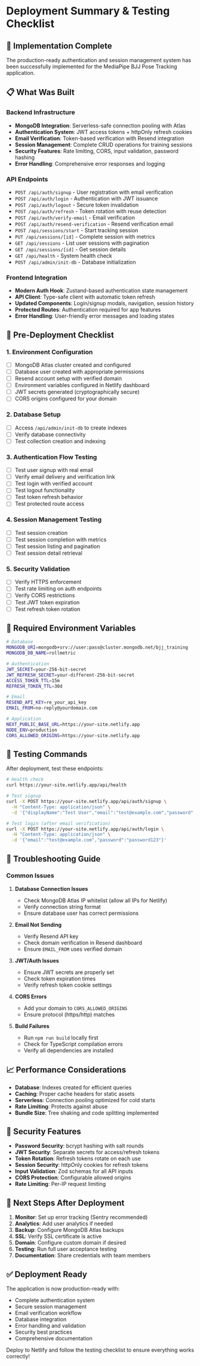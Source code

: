 # Deployment Summary & Testing Checklist

## 🎯 Implementation Complete

The production-ready authentication and session management system has been successfully implemented for the MediaPipe BJJ Pose Tracking application.

## 📋 What Was Built

### Backend Infrastructure
- **MongoDB Integration**: Serverless-safe connection pooling with Atlas
- **Authentication System**: JWT access tokens + httpOnly refresh cookies
- **Email Verification**: Token-based verification with Resend integration
- **Session Management**: Complete CRUD operations for training sessions
- **Security Features**: Rate limiting, CORS, input validation, password hashing
- **Error Handling**: Comprehensive error responses and logging

### API Endpoints
- `POST /api/auth/signup` - User registration with email verification
- `POST /api/auth/login` - Authentication with JWT issuance
- `POST /api/auth/logout` - Secure token invalidation
- `POST /api/auth/refresh` - Token rotation with reuse detection
- `POST /api/auth/verify-email` - Email verification
- `POST /api/auth/resend-verification` - Resend verification email
- `POST /api/sessions/start` - Start tracking session
- `PUT /api/sessions/[id]` - Complete session with metrics
- `GET /api/sessions` - List user sessions with pagination
- `GET /api/sessions/[id]` - Get session details
- `GET /api/health` - System health check
- `POST /api/admin/init-db` - Database initialization

### Frontend Integration
- **Modern Auth Hook**: Zustand-based authentication state management
- **API Client**: Type-safe client with automatic token refresh
- **Updated Components**: Login/signup modals, navigation, session history
- **Protected Routes**: Authentication required for app features
- **Error Handling**: User-friendly error messages and loading states

## 🚀 Pre-Deployment Checklist

### 1. Environment Configuration
- [ ] MongoDB Atlas cluster created and configured
- [ ] Database user created with appropriate permissions
- [ ] Resend account setup with verified domain
- [ ] Environment variables configured in Netlify dashboard
- [ ] JWT secrets generated (cryptographically secure)
- [ ] CORS origins configured for your domain

### 2. Database Setup
- [ ] Access `/api/admin/init-db` to create indexes
- [ ] Verify database connectivity
- [ ] Test collection creation and indexing

### 3. Authentication Flow Testing
- [ ] Test user signup with real email
- [ ] Verify email delivery and verification link
- [ ] Test login with verified account
- [ ] Test logout functionality
- [ ] Test token refresh behavior
- [ ] Test protected route access

### 4. Session Management Testing
- [ ] Test session creation
- [ ] Test session completion with metrics
- [ ] Test session listing and pagination
- [ ] Test session detail retrieval

### 5. Security Validation
- [ ] Verify HTTPS enforcement
- [ ] Test rate limiting on auth endpoints
- [ ] Verify CORS restrictions
- [ ] Test JWT token expiration
- [ ] Test refresh token rotation

## 🔧 Required Environment Variables

```bash
# Database
MONGODB_URI=mongodb+srv://user:pass@cluster.mongodb.net/bjj_training
MONGODB_DB_NAME=rollmetric

# Authentication
JWT_SECRET=your-256-bit-secret
JWT_REFRESH_SECRET=your-different-256-bit-secret
ACCESS_TOKEN_TTL=15m
REFRESH_TOKEN_TTL=30d

# Email
RESEND_API_KEY=re_your_api_key
EMAIL_FROM=no-reply@yourdomain.com

# Application
NEXT_PUBLIC_BASE_URL=https://your-site.netlify.app
NODE_ENV=production
CORS_ALLOWED_ORIGINS=https://your-site.netlify.app
```

## 🧪 Testing Commands

After deployment, test these endpoints:

```bash
# Health check
curl https://your-site.netlify.app/api/health

# Test signup
curl -X POST https://your-site.netlify.app/api/auth/signup \
  -H "Content-Type: application/json" \
  -d '{"displayName":"Test User","email":"test@example.com","password":"password123"}'

# Test login (after email verification)
curl -X POST https://your-site.netlify.app/api/auth/login \
  -H "Content-Type: application/json" \
  -d '{"email":"test@example.com","password":"password123"}'
```

## 🚨 Troubleshooting Guide

### Common Issues

1. **Database Connection Issues**
   - Check MongoDB Atlas IP whitelist (allow all IPs for Netlify)
   - Verify connection string format
   - Ensure database user has correct permissions

2. **Email Not Sending**
   - Verify Resend API key
   - Check domain verification in Resend dashboard
   - Ensure `EMAIL_FROM` uses verified domain

3. **JWT/Auth Issues**
   - Ensure JWT secrets are properly set
   - Check token expiration times
   - Verify refresh token cookie settings

4. **CORS Errors**
   - Add your domain to `CORS_ALLOWED_ORIGINS`
   - Ensure protocol (https/http) matches

5. **Build Failures**
   - Run `npm run build` locally first
   - Check for TypeScript compilation errors
   - Verify all dependencies are installed

## 📈 Performance Considerations

- **Database**: Indexes created for efficient queries
- **Caching**: Proper cache headers for static assets
- **Serverless**: Connection pooling optimized for cold starts
- **Rate Limiting**: Protects against abuse
- **Bundle Size**: Tree shaking and code splitting implemented

## 🔐 Security Features

- **Password Security**: bcrypt hashing with salt rounds
- **JWT Security**: Separate secrets for access/refresh tokens
- **Token Rotation**: Refresh tokens rotate on each use
- **Session Security**: httpOnly cookies for refresh tokens
- **Input Validation**: Zod schemas for all API inputs
- **CORS Protection**: Configurable allowed origins
- **Rate Limiting**: Per-IP request limiting

## 📝 Next Steps After Deployment

1. **Monitor**: Set up error tracking (Sentry recommended)
2. **Analytics**: Add user analytics if needed
3. **Backup**: Configure MongoDB Atlas backups
4. **SSL**: Verify SSL certificate is active
5. **Domain**: Configure custom domain if desired
6. **Testing**: Run full user acceptance testing
7. **Documentation**: Share credentials with team members

## ✅ Deployment Ready

The application is now production-ready with:
- Complete authentication system
- Secure session management
- Email verification workflow
- Database integration
- Error handling and validation
- Security best practices
- Comprehensive documentation

Deploy to Netlify and follow the testing checklist to ensure everything works correctly!